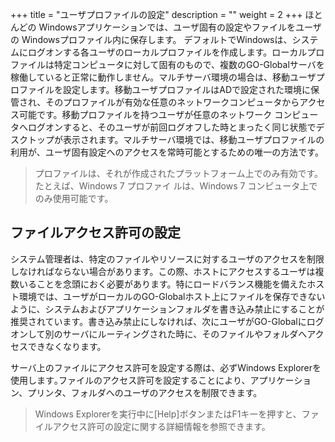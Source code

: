 +++
title = "ユーザプロファイルの設定"
description = ""
weight = 2
+++
ほとんどの Windowsアプリケーションでは、ユーザ固有の設定やファイルをユーザの Windowsプロファイル内に保存します。 デフォルトでWindowsは、システムにログオンする各ユーザのローカルプロファイルを作成します。ローカルプロファイルは特定コンピュータに対して固有のもので、複数のGO-Globalサーバを稼働していると正常に動作しません。マルチサーバ環境の場合は、移動ユーザプロファイルを設定します。移動ユーザプロファイルはADで設定された環境に保管され、そのプロファイルが有効な任意のネットワークコンピュータからアクセス可能です。移動プロファイルを持つユーザが任意のネットワーク コンピュータへログオンすると、そのユーザが前回ログオフした時とまったく同じ状態でデスクトップが表示されます。マルチサーバ環境では、移動ユーザプロファイルの利用が、ユーザ固有設定へのアクセスを常時可能とするための唯一の方法です。

>プロファイルは、それが作成されたプラットフォーム上でのみ有効です。たとえば、Windows 7 プロファイ ルは、Windows 7 コンピュータ上でのみ使用可能です。

## ファイルアクセス許可の設定

システム管理者は、特定のファイルやリソースに対するユーザのアクセスを制限しなければならない場合があります。この際、ホストにアクセスするユーザは複数いることを念頭におく必要があります。特にロードバランス機能を備えたホスト環境では、ユーザがローカルのGO-Globalホスト上にファイルを保存できないように、システムおよびアプリケーションフォルダを書き込み禁止にすることが推奨されています。書き込み禁止にしなければ、次にユーザがGO-Globalにログオンして別のサーバにルーティングされた時に、そのファイルやフォルダへアクセスできなくなります。

サーバ上のファイルにアクセス許可を設定する際は、必ずWindows Explorerを使用します｡ファイルのアクセス許可を設定することにより、アプリケーション、プリンタ、フォルダへのユーザのアクセスを制限できます。

>Windows Explorerを実行中に[Help]ボタンまたはF1キーを押すと、ファイルアクセス許可の設定に関する詳細情報を参照できます。
